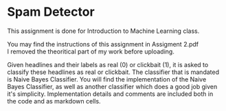 # Spam Detector

This assignment is done for Introduction to Machine Learning class.

You may find the instructions of this assignment in Assigment 2.pdf  
I removed the theoritical part of my work before uploading.

Given headlines and their labels as real (0) or clickbait (1), it is asked to classify these headlines as real or clickbait.
The classifier that is mandated is Naive Bayes Classifier.
You will find the implementation of the Naive Bayes Classifier, as well as another classifier which does a good job given it's simplicity.
Implementation details and comments are included both in the code and as markdown cells.
